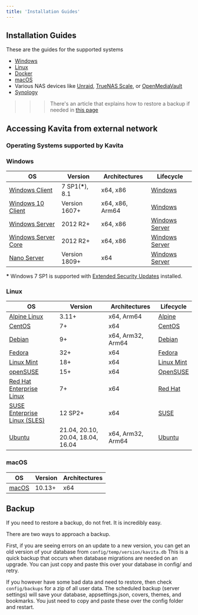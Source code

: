 ```yaml
---
title: 'Installation Guides'
---
```


## Installation Guides

These are the guides for the supported systems

* [Windows](https://wiki.kavitareader.com/install/windows-install) 
* [Linux](https://wiki.kavitareader.com/install/linux-install)
* [Docker](https://wiki.kavitareader.com/install/docker-install)
* [macOS](https://wiki.kavitareader.com/install/macos)
* Various NAS devices like [Unraid](https://wiki.kavitareader.com/install/unraid), [TrueNAS Scale](https://wiki.kavitareader.com/en/install/truenas-scale), or [OpenMediaVault](https://www.openmediavault.org/)
* [Synology](https://wiki.kavitareader.com/en/install/synology)

>>> There's an article that explains how to restore a backup if needed in [this page](backup.en.md) 

## Accessing Kavita from external network

### Operating Systems supported by Kavita

### Windows

| OS                                    | Version            | Architectures   | Lifecycle                                  |
|---------------------------------------|--------------------|-----------------|--------------------------------------------|
| [Windows Client][Windows-client]      | 7 SP1(**\***), 8.1 | x64, x86        | [Windows][Windows-lifecycle]               |
| [Windows 10 Client][Windows-client]   | Version 1607+      | x64, x86, Arm64 | [Windows][Windows-lifecycle]               |
| [Windows Server][Windows-Server]      | 2012 R2+           | x64, x86        | [Windows Server][Windows-Server-lifecycle] |
| [Windows Server Core][Windows-Server] | 2012 R2+           | x64, x86        | [Windows Server][Windows-Server-lifecycle] |
| [Nano Server][Nano-Server]            | Version 1809+      | x64             | [Windows Server][Windows-Server-lifecycle] |

**\*** Windows 7 SP1 is supported with [Extended Security Updates](https://docs.microsoft.com/troubleshoot/windows-client/windows-7-eos-faq/windows-7-extended-security-updates-faq) installed.

[Windows-client]: https://www.microsoft.com/windows/
[Windows-lifecycle]: https://support.microsoft.com/help/13853/windows-lifecycle-fact-sheet
[win-client-docker]: https://hub.docker.com/_/microsoft-windows
[Windows-Server-lifecycle]: https://docs.microsoft.com/windows-server/get-started/windows-server-release-info
[Nano-Server]: https://docs.microsoft.com/windows-server/get-started/getting-started-with-nano-server
[Windows-Server]: https://docs.microsoft.com/windows-server/

### Linux

| OS                                   | Version                           | Architectures     | Lifecycle                          |
|--------------------------------------|-----------------------------------|-------------------|------------------------------------|
| [Alpine Linux][Alpine]               | 3.11+                             | x64, Arm64        | [Alpine][Alpine-lifecycle]         |
| [CentOS][CentOS]                     | 7+                                | x64               | [CentOS][CentOS-lifecycle]         |
| [Debian][Debian]                     | 9+                                | x64, Arm32, Arm64 | [Debian][Debian-lifecycle]         |
| [Fedora][Fedora]                     | 32+                               | x64               | [Fedora][Fedora-lifecycle]         |
| [Linux Mint][Linux-Mint]             | 18+                               | x64               | [Linux Mint][Linux-Mint-lifecycle] |
| [openSUSE][OpenSUSE]                 | 15+                               | x64               | [OpenSUSE][OpenSUSE-lifecycle]     |
| [Red Hat Enterprise Linux][RHEL]     | 7+                                | x64               | [Red Hat][RHEL-lifecycle]          |
| [SUSE Enterprise Linux (SLES)][SLES] | 12 SP2+                           | x64               | [SUSE][SLES-lifecycle]             |
| [Ubuntu][Ubuntu]                     | 21.04, 20.10, 20.04, 18.04, 16.04 | x64, Arm32, Arm64 | [Ubuntu][Ubuntu-lifecycle]         |

[Alpine]: https://alpinelinux.org/
[Alpine-lifecycle]: https://wiki.alpinelinux.org/wiki/Alpine_Linux:Releases
[CentOS]: https://www.centos.org/
[CentOS-lifecycle]:https://wiki.centos.org/FAQ/General
[CentOS-docker]: https://hub.docker.com/_/centos
[CentOS-pm]: https://docs.microsoft.com/dotnet/core/install/linux-package-manager-centos8
[Debian]: https://www.debian.org/
[Debian-lifecycle]: https://wiki.debian.org/DebianReleases
[Debian-pm]: https://docs.microsoft.com/dotnet/core/install/linux-package-manager-debian10
[Fedora]: https://getfedora.org/
[Fedora-lifecycle]: https://fedoraproject.org/wiki/End_of_life
[Fedora-docker]: https://hub.docker.com/_/fedora
[Fedora-msft-pm]: https://docs.microsoft.com/dotnet/core/install/linux-package-manager-fedora32
[Fedora-pm]: https://fedoraproject.org/wiki/DotNet
[Linux-Mint]: https://linuxmint.com/
[Linux-Mint-lifecycle]: https://forums.linuxmint.com/viewforum.php?f=143
[OpenSUSE]: https://opensuse.org/
[OpenSUSE-lifecycle]: https://en.opensuse.org/Lifetime
[OpenSUSE-docker]: https://hub.docker.com/r/opensuse/leap
[OpenSUSE-pm]: https://docs.microsoft.com/dotnet/core/install/linux-package-manager-opensuse15
[RHEL]: https://www.redhat.com/en/technologies/linux-platforms/enterprise-linux
[RHEL-lifecycle]: https://access.redhat.com/support/policy/updates/errata/
[RHEL-msft-pm]: https://docs.microsoft.com/dotnet/core/install/linux-package-manager-rhel8
[RHEL-pm]: https://access.redhat.com/documentation/en-us/red_hat_enterprise_linux/8/html/developing_.net_applications_in_rhel_8/using-net-core-on-rhel_gsg#installing-net-core_gsg
[SLES]: https://www.suse.com/products/server/
[SLES-lifecycle]: https://www.suse.com/lifecycle/
[SLES-pm]: https://docs.microsoft.com/dotnet/core/install/linux-package-manager-sles15
[Ubuntu]: https://ubuntu.com/
[Ubuntu-lifecycle]: https://wiki.ubuntu.com/Releases
[Ubuntu-pm]: https://docs.microsoft.com/dotnet/core/install/linux-package-manager-ubuntu-2004

### macOS

| OS             | Version | Architectures |
|----------------|---------|---------------|
| [macOS][macOS] | 10.13+  | x64           |

[macOS]: https://support.apple.com/macos

## Backup
If you need to restore a backup, do not fret. It is incredibly easy. 

There are two ways to approach a backup. 

First, if you are seeing errors on an update to a new version, you can get an old version of your database from `config/temp/version/kavita.db` This is a quick backup that occurs when database migrations are needed on an upgrade. You can just copy and paste this over your database in config/ and retry. 

If you however have some bad data and need to restore, then check `config/backups` for a zip of all user data. The scheduled backup (server settings) will save your database, appsettings.json, covers, themes, and bookmarks. You just need to copy and paste these over the config folder and restart. 
